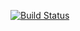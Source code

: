 [![Build Status](https://travis-ci.com/saveroo/noxy.svg?branch=master)](https://travis-ci.com/saveroo/noxy)